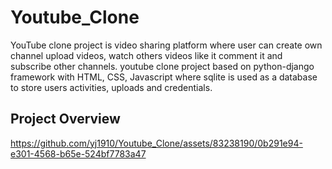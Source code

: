 # Youtube_Clone
YouTube clone project is video sharing platform where user can create own channel upload videos, watch others videos like it comment it and subscribe other channels. youtube clone project based on python-django framework with HTML, CSS, Javascript where sqlite is used as a database to store users activities, uploads and credentials.


## Project Overview

https://github.com/yj1910/Youtube_Clone/assets/83238190/0b291e94-e301-4568-b65e-524bf7783a47


